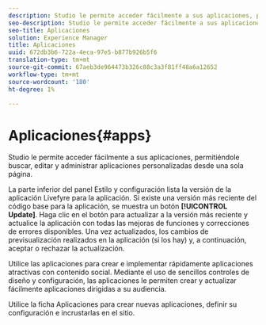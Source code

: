 ```yaml
---
description: Studio le permite acceder fácilmente a sus aplicaciones, permitiéndole buscar, editar y administrar aplicaciones personalizadas desde una sola página.
seo-description: Studio le permite acceder fácilmente a sus aplicaciones, permitiéndole buscar, editar y administrar aplicaciones personalizadas desde una sola página.
seo-title: Aplicaciones
solution: Experience Manager
title: Aplicaciones
uuid: 672db3b6-722a-4eca-97e5-b877b926b5f6
translation-type: tm+mt
source-git-commit: 67aeb3de964473b326c88c3a3f81ff48a6a12652
workflow-type: tm+mt
source-wordcount: '180'
ht-degree: 1%

---
```



# Aplicaciones{#apps}

Studio le permite acceder fácilmente a sus aplicaciones, permitiéndole buscar, editar y administrar aplicaciones personalizadas desde una sola página.

La parte inferior del panel Estilo y configuración lista la versión de la aplicación Livefyre para la aplicación. Si existe una versión más reciente del código base para la aplicación, se muestra un botón **[!UICONTROL Update]**. Haga clic en el botón para actualizar a la versión más reciente y actualice la aplicación con todas las mejoras de funciones y correcciones de errores disponibles. Una vez actualizados, los cambios de previsualización realizados en la aplicación (si los hay) y, a continuación, aceptar o rechazar la actualización.

Utilice las aplicaciones para crear e implementar rápidamente aplicaciones atractivas con contenido social. Mediante el uso de sencillos controles de diseño y configuración, las aplicaciones le permiten crear y actualizar fácilmente aplicaciones dirigidas a su audiencia.

Utilice la ficha Aplicaciones para crear nuevas aplicaciones, definir su configuración e incrustarlas en el sitio.
